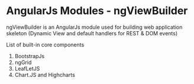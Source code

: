 AngularJs Modules - ngViewBuilder
=================================

ngViewBuilder is an AngularJs module used for building web application skeleton (Dynamic View and default handlers for REST & DOM events)

List of built-in core components 
 1. BootstrapJs
 2. ngGrid
 2. LeafLetJS
 3. Chart.JS and Highcharts
